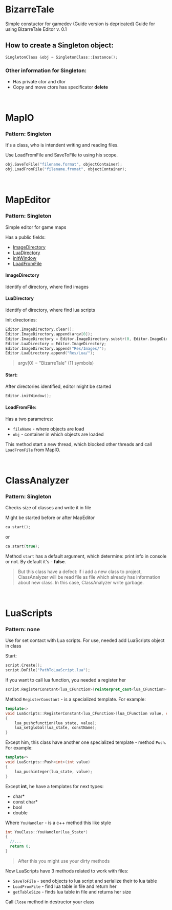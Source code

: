 # BizarreTale
Simple constuctor for gamedev
(Guide version is depricated)
Guide for using BizarreTale Editor v. 0.1

## How to create a Singleton object:
```c++
SingletonClass &obj = SingletonClass::Instance();
```
### Other information for Singleton:
- Has private ctor and dtor
- Copy and move ctors has specificator **delete**

<br>

# MapIO
### Pattern: Singleton

It's a class, who is intendent writing and reading files.

Use LoadFromFile and SaveToFile to using his scope.
```c++
obj.SaveToFile("filename.format", objectContainer);
obj.LoadFromFile("filename.fromat", objectContainer);
```
<br>

# MapEditor
### Pattern: Singleton

Simple editor for game maps

Has a public fields:
- [ImageDirectory]
- [LuaDirectory]
- [initWindow]
- [LoadFromFile]

#### ImageDirectory
Identify of directory, where find images

#### LuaDirectory
Identify of directory, where find lua scripts

Init directories:
```c++
Editor.ImageDirectory.clear();
Editor.ImageDirectory.append(argv[0]);
Editor.ImageDirectory = Editor.ImageDirectory.substr(0, Editor.ImageDirectory.size() - 11);
Editor.LuaDirectory = Editor.ImageDirectory;
Editor.ImageDirectory.append("Res/Images/");
Editor.LuaDirectory.append("Res/Lua/");
```
> argv[0] = "BizarreTale" (11 symbols)

#### Start:
After directories identified, editor might be started
```c++
Editor.initWindow();
```
#### LoadFromFile:
Has a two parametres:
* `fileName` - where objects are load
* `obj` - container in which objects are loaded

This method start a new thread, which blocked other threads and call `LoadFromFile` from MapIO.

<br>

# ClassAnalyzer
### Pattern: Singleton

Checks size of classes and write it in file

Might be started before or after MapEditor
```c++
ca.start();
```
or

```c++
ca.start(true);
```

Method `start` has a default argument, which determine: print info in console or not. By default it's - **false**.

> But this class have a defect: if i add a new class to project, ClassAnalyzer will be read file as file which already has information about new class. In this case, ClassAnalyzer write garbage.

<br>

# LuaScripts
### Pattern: none

Use for set contact with Lua scripts. For use, needed add LuaScripts object in class

Start:
```c++
script.Create();
script.DoFile("PathToLuaScript.lua");
```

If you want to call lua function, you needed a register her
```c++
script.RegisterConstant<lua_CFunction>(reinterpret_cast<lua_CFunction>(&YouClass::YouHandler), "YouFunction");
```

Method `RegisterConstant` - is a specialized template. For example:
```c++
template<>
void LuaScripts::RegisterConstant<lua_CFunction>(lua_CFunction value, char *constName)
{
    lua_pushcfunction(lua_state, value);
    lua_setglobal(lua_state, constName);
}
```
Except him, this class have another one specialized template - method `Push`. For example:
```c++
template<>
void LuaScripts::Push<int>(int value)
{
    lua_pushinteger(lua_state, value);
}
```
Except **int**, he have a templates for next types:
- char*
- const char*
- bool
- double

Where `YouHandler` - is a c++ method this like style
```c++
int YouClass::YouHandler(lua_State*)
{
  //...
  return 0;
}
```
> After this you might use your dirty methods

Now LuaScripts have 3 methods related to work with files:
* `SaveToFile` - send objects to lua script and serialize their to lua table
* `LoadFromFile` - find lua table in file and return her
* `getTableSize` - finds lua table in file and returns her size

Call `Close` method in destructor your class

[ImageDirectory]: <https://github.com/avraal/BizarreTale/blob/master/README.md#imagedirectory>
[initWindow]: <https://github.com/avraal/BizarreTale/blob/master/README.md#start>
[LuaDirectory]: <https://github.com/avraal/BizarreTale/blob/master/README.md#luadirectory>
[LoadFromFile]: <https://github.com/avraal/BizarreTale/blob/master/README.md#loadfromfile>
